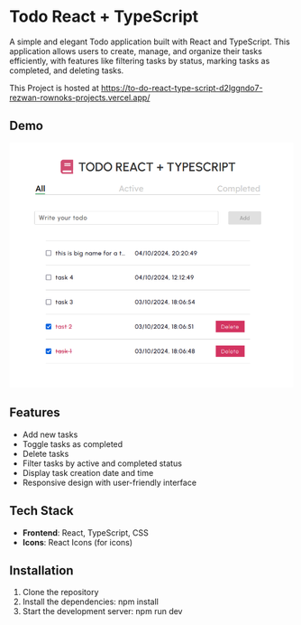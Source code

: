 # Todo React + TypeScript

A simple and elegant Todo application built with React and TypeScript. This application allows users to create, manage, and organize their tasks efficiently, with features like filtering tasks by status, marking tasks as completed, and deleting tasks.

This Project is hosted at https://to-do-react-type-script-d2lggndo7-rezwan-rownoks-projects.vercel.app/

## Demo

![To Do Project](startingPage.png)

## Features

- Add new tasks
- Toggle tasks as completed
- Delete tasks
- Filter tasks by active and completed status
- Display task creation date and time
- Responsive design with user-friendly interface

## Tech Stack

- **Frontend**: React, TypeScript, CSS
- **Icons**: React Icons (for icons)

## Installation

1. Clone the repository
2. Install the dependencies: npm install
3. Start the development server: npm run dev